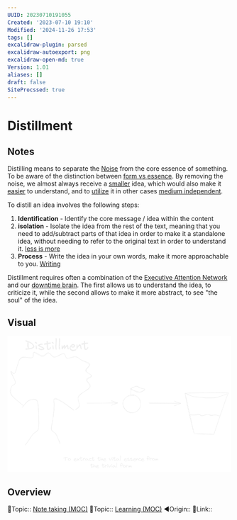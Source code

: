```yaml
---
UUID: 20230710191055
Created: '2023-07-10 19:10'
Modified: '2024-11-26 17:53'
tags: []
excalidraw-plugin: parsed
excalidraw-autoexport: png
excalidraw-open-md: true
Version: 1.01
aliases: []
draft: false
SiteProcssed: true
---
```


# Distillment

## Notes

Distilling means to separate the [Noise](/notes/noise.md) from the core essence of something. To be aware of the distinction between [form vs essence](/notes/form-vs-essence.md). By removing the noise, we almost always receive a [smaller](/notes/atomism.md) idea, which would also make it [easier](/notes/simplicity.md) to understand, and to [utilize](/notes/transferred-learning.md) it in other cases [medium independent](/notes/medium-independent.md).

To distill an idea involves the following steps:
1. **Identification** - Identify the core message / idea within the content
2. **isolation** - Isolate the idea from the rest of the text, meaning that you need to add/subtract parts of that idea in order to make it a standalone idea, without needing to refer to the original text in order to understand it. [less is more](/notes/addition-by-subtraction.md)
3. **Process** - Write the idea in your own words, make it more approachable to you. [Writing](/notes/writing.md)

Distillment requires often a combination of the [Executive Attention Network](/notes/executive-attention-network.md) and our [downtime brain](/notes/downtime-brain.md). The first allows us to understand the idea, to criticize it, while the second allows to make it more abstract, to see "the soul" of the idea.
## Visual

![Distillment.webp](/notes/distillment.webp)

## Overview
🔼Topic:: [Note taking (MOC)](/mocs/note-taking-moc.md)
🔼Topic:: [Learning (MOC)](/mocs/learning-moc.md)
◀Origin::
🔗Link::

